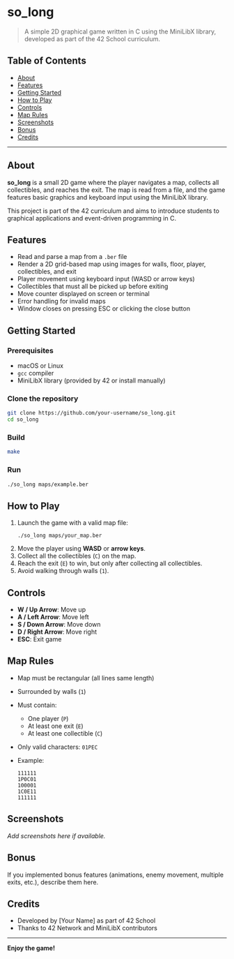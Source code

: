 # so_long

> A simple 2D graphical game written in C using the MiniLibX library, developed as part of the 42 School curriculum.

## Table of Contents

- [About](#about)
- [Features](#features)
- [Getting Started](#getting-started)
- [How to Play](#how-to-play)
- [Controls](#controls)
- [Map Rules](#map-rules)
- [Screenshots](#screenshots)
- [Bonus](#bonus)
- [Credits](#credits)

---

## About

**so_long** is a small 2D game where the player navigates a map, collects all collectibles, and reaches the exit. The map is read from a file, and the game features basic graphics and keyboard input using the MiniLibX library.

This project is part of the 42 curriculum and aims to introduce students to graphical applications and event-driven programming in C.

## Features

- Read and parse a map from a `.ber` file
- Render a 2D grid-based map using images for walls, floor, player, collectibles, and exit
- Player movement using keyboard input (WASD or arrow keys)
- Collectibles that must all be picked up before exiting
- Move counter displayed on screen or terminal
- Error handling for invalid maps
- Window closes on pressing ESC or clicking the close button

## Getting Started

### Prerequisites

- macOS or Linux
- `gcc` compiler
- MiniLibX library (provided by 42 or install manually)

### Clone the repository

```bash
git clone https://github.com/your-username/so_long.git
cd so_long
```

### Build

```bash
make
```

### Run

```bash
./so_long maps/example.ber
```

## How to Play

1. Launch the game with a valid map file:
    ```
    ./so_long maps/your_map.ber
    ```
2. Move the player using **WASD** or **arrow keys**.
3. Collect all the collectibles (`C`) on the map.
4. Reach the exit (`E`) to win, but only after collecting all collectibles.
5. Avoid walking through walls (`1`).

## Controls

- **W / Up Arrow**: Move up
- **A / Left Arrow**: Move left
- **S / Down Arrow**: Move down
- **D / Right Arrow**: Move right
- **ESC**: Exit game

## Map Rules

- Map must be rectangular (all lines same length)
- Surrounded by walls (`1`)
- Must contain:
  - One player (`P`)
  - At least one exit (`E`)
  - At least one collectible (`C`)
- Only valid characters: `01PEC`
- Example:

    ```
    111111
    1P0C01
    100001
    1C0E11
    111111
    ```

## Screenshots

_Add screenshots here if available._

## Bonus

If you implemented bonus features (animations, enemy movement, multiple exits, etc.), describe them here.

## Credits

- Developed by [Your Name] as part of 42 School
- Thanks to 42 Network and MiniLibX contributors

---

**Enjoy the game!**
